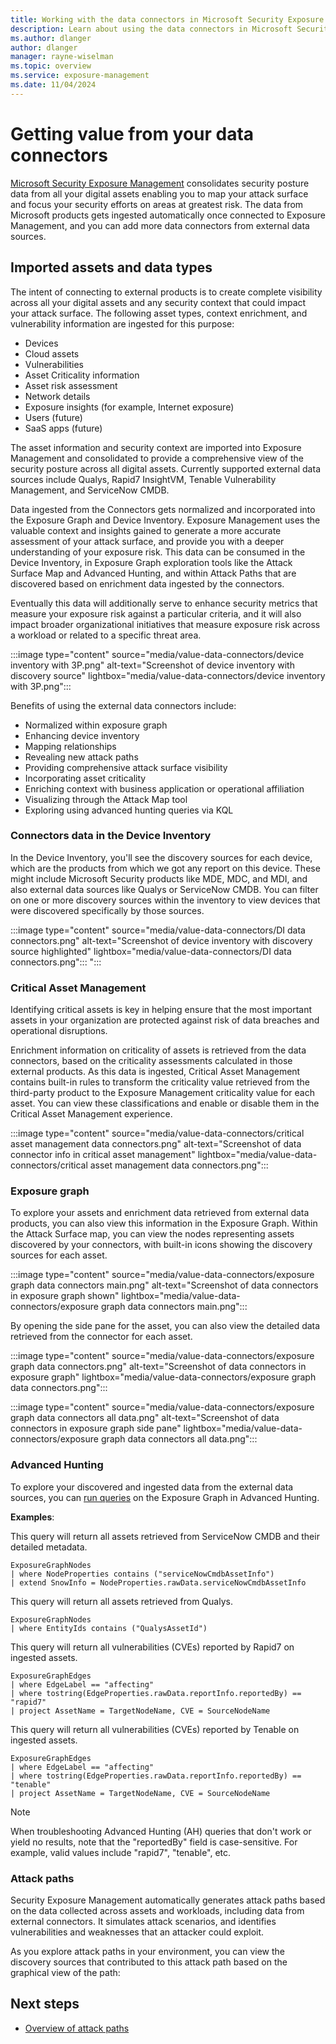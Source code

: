 ```yaml
---
title: Working with the data connectors in Microsoft Security Exposure Management
description: Learn about using the data connectors in Microsoft Security Exposure Management.
ms.author: dlanger
author: dlanger
manager: rayne-wiselman
ms.topic: overview
ms.service: exposure-management
ms.date: 11/04/2024
---
```


# Getting value from your data connectors

[Microsoft Security Exposure Management](microsoft-security-exposure-management.md) consolidates security posture data from all your digital assets enabling you to map your attack surface and focus your security efforts on areas at greatest risk. The data from Microsoft products gets ingested automatically once connected to Exposure Management, and you can add more data connectors from external data sources.

## Imported assets and data types

The intent of connecting to external products is to create complete visibility across all your digital assets and any security context that could impact your attack surface. The following asset types, context enrichment, and vulnerability information are ingested for this purpose:

- Devices
- Cloud assets
- Vulnerabilities
- Asset Criticality information
- Asset risk assessment
- Network details
- Exposure insights (for example, Internet exposure)
- Users (future)
- SaaS apps (future)

The asset information and security context are imported into Exposure Management and consolidated to provide a comprehensive view of the security posture across all digital assets. Currently supported external data sources include Qualys, Rapid7 InsightVM, Tenable Vulnerability Management, and ServiceNow CMDB.

Data ingested from the Connectors gets normalized and incorporated into the Exposure Graph and Device Inventory. Exposure Management uses the valuable context and insights gained to generate a more accurate assessment of your attack surface, and provide you with a deeper understanding of your exposure risk. This data can be consumed in the Device Inventory, in Exposure Graph exploration tools like the Attack Surface Map and Advanced Hunting, and within Attack Paths that are discovered based on enrichment data ingested by the connectors.

Eventually this data will additionally serve to enhance security metrics that measure your exposure risk against a particular criteria, and it will also impact broader organizational initiatives that measure exposure risk across a workload or related to a specific threat area.

:::image type="content" source="media/value-data-connectors/device inventory with 3P.png" alt-text="Screenshot of device inventory with discovery source" lightbox="media/value-data-connectors/device inventory with 3P.png":::

Benefits of using the external data connectors include:

- Normalized within exposure graph
- Enhancing device inventory
- Mapping relationships
- Revealing new attack paths
- Providing comprehensive attack surface visibility
- Incorporating asset criticality
- Enriching context with business application or operational affiliation
- Visualizing through the Attack Map tool
- Exploring using advanced hunting queries via KQL

### Connectors data in the Device Inventory

In the Device Inventory, you'll see the discovery sources for each device, which are the products from which we got any report on this device. These might include Microsoft Security products like MDE, MDC, and MDI, and also external data sources like Qualys or ServiceNow CMDB. You can filter on one or more discovery sources within the inventory to view devices that were discovered specifically by those sources.

:::image type="content" source="media/value-data-connectors/DI data connectors.png" alt-text="Screenshot of device inventory with discovery source highlighted" lightbox="media/value-data-connectors/DI data connectors.png":::
":::

### Critical Asset Management

Identifying critical assets is key in helping ensure that the most important assets in your organization are protected against risk of data breaches and operational disruptions.

Enrichment information on criticality of assets is retrieved from the data connectors, based on the criticality assessments calculated in those external products. As this data is ingested, Critical Asset Management contains built-in rules to transform the criticality value retrieved from the third-party product to the Exposure Management criticality value for each asset. You can view these classifications and enable or disable them in the Critical Asset Management experience.

:::image type="content" source="media/value-data-connectors/critical asset management data connectors.png" alt-text="Screenshot of data connector info in critical asset management" lightbox="media/value-data-connectors/critical asset management data connectors.png":::

### Exposure graph

To explore your assets and enrichment data retrieved from external data products, you can also view this information in the Exposure Graph. Within the Attack Surface map, you can view the nodes representing assets discovered by your connectors, with built-in icons showing the discovery sources for each asset.

:::image type="content" source="media/value-data-connectors/exposure graph data connectors main.png" alt-text="Screenshot of data connectors in exposure graph shown" lightbox="media/value-data-connectors/exposure graph data connectors main.png":::

By opening the side pane for the asset, you can also view the detailed data retrieved from the connector for each asset.

:::image type="content" source="media/value-data-connectors/exposure graph data connectors.png" alt-text="Screenshot of data connectors in exposure graph" lightbox="media/value-data-connectors/exposure graph data connectors.png":::

:::image type="content" source="media/value-data-connectors/exposure graph data connectors all data.png" alt-text="Screenshot of data connectors in exposure graph side pane" lightbox="media/value-data-connectors/exposure graph data connectors all data.png":::

### Advanced Hunting

To explore your discovered and ingested data from the external data sources, you can [run queries](query-enterprise-exposure-graph.md) on the Exposure Graph in Advanced Hunting.

**Examples**:

This query will return all assets retrieved from ServiceNow CMDB and their detailed metadata.

```kusto
ExposureGraphNodes
| where NodeProperties contains ("serviceNowCmdbAssetInfo")
| extend SnowInfo = NodeProperties.rawData.serviceNowCmdbAssetInfo
```

This query will return all assets retrieved from Qualys.

```kusto
ExposureGraphNodes
| where EntityIds contains ("QualysAssetId")
```

This query will return all vulnerabilities (CVEs) reported by Rapid7 on ingested assets.

```kusto
ExposureGraphEdges
| where EdgeLabel == "affecting"
| where tostring(EdgeProperties.rawData.reportInfo.reportedBy) == "rapid7"
| project AssetName = TargetNodeName, CVE = SourceNodeName
```

This query will return all vulnerabilities (CVEs) reported by Tenable on ingested assets.

```kusto
ExposureGraphEdges
| where EdgeLabel == "affecting"
| where tostring(EdgeProperties.rawData.reportInfo.reportedBy) == "tenable"
| project AssetName = TargetNodeName, CVE = SourceNodeName
```

> [!NOTE]
> When troubleshooting Advanced Hunting (AH) queries that don't work or yield no results, note that the "reportedBy" field is case-sensitive. For example, valid values include "rapid7", "tenable", etc.
>

### Attack paths

Security Exposure Management automatically generates attack paths based on the data collected across assets and workloads, including data from external connectors. It simulates attack scenarios, and identifies vulnerabilities and weaknesses that an attacker could exploit.

As you explore attack paths in your environment, you can view the discovery sources that contributed to this attack path based on the graphical view of the path:

## Next steps

- [Overview of attack paths](work-attack-paths-overview.md)
